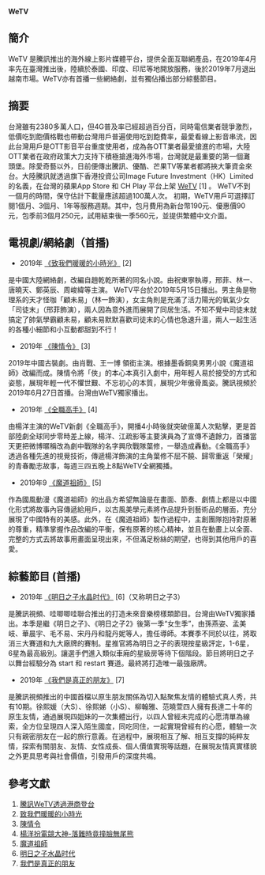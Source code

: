 **WeTV**

## 簡介

WeTV 是騰訊推出的海外線上影片媒體平台，提供全面互聯網產品，在2019年4月率先在臺灣推出後，陸續於泰國、印度、印尼等地開放服務，後於2019年7月退出越南市場。WeTV亦有首播一些網絡劇，並有獨佔播出部分綜藝節目。

## 摘要

台灣雖有2380多萬人口，但4G普及率已經超過百分百，同時電信業者競爭激烈，低價吃到飽價格戰也帶動台灣用戶普遍使用吃到飽費率，最愛看線上影音串流，因此台灣用戶是OTT影音平台重度使用者，成為各OTT業者最愛搶進的市場，大陸OTT業者在政府政策大力支持下積極搶進海外市場，台灣就是最重要的第一個灘頭堡。除愛奇藝以外，日前便傳出騰訊、優酷、芒果TV等業者都將挾大筆資金來台。大陸騰訊就透過旗下香港投資公司Image Future Investment（HK）Limited的名義，在台灣的蘋果App Store 和 CH Play 平台上架 [WeTV](https://zh.wikipedia.org/wiki/WeTV "wikilink") \[1\] 。 WeTV不到一個月的時間，保守估計下載量應該超過100萬人次。 初期，WeTV用戶可選擇訂閱1個月、3個月、1年等服務週期。其中，包月費用為新台幣190元、優惠價90元，包季前3個月250元，試用結束後一季560元，並提供繁體中文介面。

## 電視劇/網絡劇（首播)

  - 2019年 [《致我們暖暖的小時光》](https://zh.wikipedia.org/wiki/《致我們暖暖的小時光》 "wikilink") \[2\]

是中國大陸網絡劇，改編自趙乾乾所著的同名小說。由祝東寧執導，邢菲、林一、唐曉天、鄭英辰、周峻緯等主演。 WeTV平台於2019年5月15日播出。男主角是物理系的天才怪咖「顧未易」（林一飾演），女主角則是充滿了活力陽光的氧氣少女「司徒末」（邢菲飾演），兩人因為意外進而展開了同居生活。不知不覺中司徒末就搞定了帥氣學霸顧未易，顧未易默默喜歡司徒末的心情也急速升溫，兩人一起生活的各種小細節和小互動都甜到不行！

  - 2019年 [《陳情令》](https://zh.wikipedia.org/wiki/《陳情令》 "wikilink") \[3\]

2019年中國古裝劇。由肖戰、王一博 領銜主演。根據墨香銅臭男男小說《魔道祖師》改編而成。陳情令將「俠」的本心本真引入劇中，用年輕人易於接受的方式和姿態，展現年輕一代不懼世艱、不忘初心的本質，展現少年傲骨風姿。騰訊視頻於2019年6月27日首播。台灣由WeTV獨家播出。

  - 2019年 [《全職高手》](https://zh.wikipedia.org/wiki/《全職高手》 "wikilink") \[4\]

由楊洋主演的WeTV新劇《全職高手》，開播4小時後就突破億萬人次點擊，更是首部陸劇全球同步零時差上線，楊洋、江疏影等主要演員為了宣傳不遺餘力，首播當天更把微博暱稱改為劇中戰隊的名字興欣戰隊葉修，一舉造成轟動。《全職高手》透過各種先進的視覺技術，傳遞楊洋飾演的主角葉修不屈不饒、歸零重返「榮耀」的青春勵志故事，每週三四五晚上8點WeTV全網獨播。

  - 2019年9 [《魔道祖師》](https://zh.wikipedia.org/wiki/《魔道祖師》 "wikilink") \[5\]

作為國風動漫《魔道祖師》的出品方希望無論是在畫面、節奏、劇情上都是以中國化形式將故事內容傳遞給用戶，以古風美學元素將作品提升到藝術品的層面，充分展現了中國特有的美感。此外，在《魔道祖師》製作過程中，主創團隊抱持對原著的尊重，精準掌握作品改編的平衡，保有原著的核心精神，並且在動畫上以全面、完整的方式去將故事用畫面呈現出來，不但滿足粉絲的期望，也得到其他用戶的喜愛。

## 綜藝節目 (首播)

  - 2019年 [《明日之子水晶时代》](https://zh.wikipedia.org/wiki/《明日之子水晶时代》 "wikilink") \[6\]（又称明日之子3）

是騰訊視頻、哇唧唧哇聯合推出的打造未來音樂榜樣類節目。台灣由WeTV獨家播出。本季是繼《明日之子》、《明日之子2》後第一季“女生季”，由孫燕姿、孟美岐、華晨宇、毛不易、宋丹丹和龍丹妮等人，擔任導師。本賽季不同於以往，將取消三大賽道和九大廠牌的賽制。星推官將為明日之子的表現按星級評定，1-6星，6星為最高級別。讓選手們進入類似車廂的星級房等待下個階段。節目將明日之子以舞台經驗分為 start 和 restart 賽道。最終將打造唯一最強廠牌。

  - 2019年 [《我們是真正的朋友》](https://zh.wikipedia.org/wiki/《我們是真正的朋友》 "wikilink") \[7\]

是騰訊視頻推出的中國首檔以原生朋友關係為切入點聚焦友情的體驗式真人秀，共有10期。徐熙媛（大S）、徐熙娣（小S）、柳翰雅、范曉萱四人擁有長達二十年的原生友情，通過展現四姐妹的一次集體出行，以四人曾經未完成的心愿清單為線索，全方位呈現四人深入陌生國度，同吃同住，一起實現曾經有的心愿，體驗一次只有親密朋友在一起的旅行意義。在過程中，展現相互了解、相互支撐的純粹友情，探索有關朋友、友情、女性成長、個人價值實現等話題，在展現友情真實樣貌之外更具思考與社會價值，引發用戶的深度共鳴。

## 參考文獻

1.  [騰訊WeTV透過港商登台](https://udn.com/news/story/11316/3808863)
2.  [致我們暖暖的小時光](https://www.cosmopolitan.com/tw/entertainment/hot-guys/g27121466/put-your-head-on-my-shoulder-actors/)
3.  [陳情令](https://zh.wikipedia.org/zh-hk/陈情令)
4.  [楊洋扮電競大神-落難時竟撞臉無尾熊](https://tw.news.yahoo.com/楊洋扮電競大神-落難時竟撞臉無尾熊-041412162.html)
5.  [魔道祖師](http://www.xinhuanet.com/ent/2019-08/08/c_1124852495.htm)
6.  [明日之子水晶时代](https://zh.wikipedia.org/wiki/明日之子水晶时代)
7.  [我們是真正的朋友](https://www.mirrormedia.mg/story/20190524ent004/)